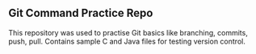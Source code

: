 ## Git Command Practice Repo
This repository was used to practise Git basics like branching, commits, push, pull.
Contains sample C and Java files for testing version control.
